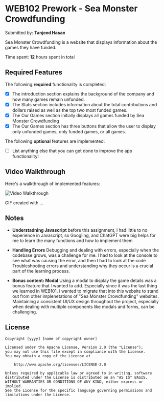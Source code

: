 # WEB102 Prework - Sea Monster Crowdfunding

Submitted by: **Tanjeed Hasan**

Sea Monster Crowdfunding is a website that displays information about the games they have funded.

Time spent: **12** hours spent in total

## Required Features

The following **required** functionality is completed:

* [x] The introduction section explains the background of the company and how many games remain unfunded.
* [x] The Stats section includes information about the total contributions and dollars raised as well as the top two most funded games.
* [x] The Our Games section initially displays all games funded by Sea Monster Crowdfunding
* [x] The Our Games section has three buttons that allow the user to display only unfunded games, only funded games, or all games.

The following **optional** features are implemented:

* [ ] List anything else that you can get done to improve the app functionality!

## Video Walkthrough

Here's a walkthrough of implemented features:

<img src='http://i.imgur.com/link/to/your/gif/file.gif' title='Video Walkthrough' width='' alt='Video Walkthrough' />

<!-- Replace this with whatever GIF tool you used! -->
GIF created with ...  
<!-- Recommended tools:
[Kap](https://getkap.co/) for macOS
[ScreenToGif](https://www.screentogif.com/) for Windows
[peek](https://github.com/phw/peek) for Linux. -->

## Notes

- **Understadning Javascript** before this assignment, I had little to no experience in Javascript, so Googling, and ChatGPT were big helps for me to learn the many functions and how to implement them 

- **Handling Errors**  Debugging and dealing with errors, especially when the codebase grows, was a challenge for me. I had to look at the console to see what was causing the error, and then I had to look at the code Troubleshooting errors and understanding why they occur is a crucial part of the learning process. 

- **Bonus content: Modal** Using a modal to display the game details was a bonus feature that I wanted to add. Especially since it was the last thing we learned in WEB101, i wanted to migrate that into this website to stand out from other implenetations of "Sea Monster Crowdfunding" websites. Maintaining a consistent UI/UX design throughout the project, especially when dealing with multiple components like modals and forms, can be challenging.

## License

    Copyright [yyyy] [name of copyright owner]

    Licensed under the Apache License, Version 2.0 (the "License");
    you may not use this file except in compliance with the License.
    You may obtain a copy of the License at

        http://www.apache.org/licenses/LICENSE-2.0

    Unless required by applicable law or agreed to in writing, software
    distributed under the License is distributed on an "AS IS" BASIS,
    WITHOUT WARRANTIES OR CONDITIONS OF ANY KIND, either express or implied.
    See the License for the specific language governing permissions and
    limitations under the License.
